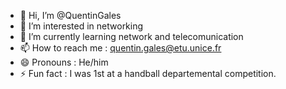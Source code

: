 - 👋 Hi, I’m @QuentinGales
- 👀 I’m interested in networking 
- 🌱 I’m currently learning network and telecomunication
- 📫 How to reach me : quentin.gales@etu.unice.fr
- 😄 Pronouns : He/him
- ⚡ Fun fact : I was 1st at a handball departemental competition.

<!---
QuentinGales/QuentinGales is a ✨ special ✨ repository because its `README.md` (this file) appears on your GitHub profile.
You can click the Preview link to take a look at your changes.
--->
